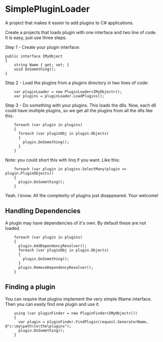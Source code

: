 # SimplePluginLoader

A project that makes it easier to add plugins to C# applications.


Create a projects that loads plugin with one interface and two line of code. It is easy, just use three steps:

Step 1 - Create your plugin interface:

````
public interface IMyObject 
{
    string Name { get; set; }
    void DoSomething();
}
````

Step 2 - Load the plugins from a plugins directory in two lines of code:

````
    var pluginLoader = new PluginLoader<IMyObject>();
    var plugins = pluginLoader.LoadPlugins();
````

Step 3 - Do something with your plugins.
This loads the dlls. Now, each dll could have multiple plugins, so we get all the plugins from all the dlls like this.

````
    foreach (var plugin in plugins)
    {
      foreach (var pluginObj in plugin.Objects) 
      {
        plugin.DoSomething();
      }
    }
````

Note: you could short this with linq if you want. Like this:

````
    foreach (var plugin in plugins.SelectMany(plugin => plugin.PluginObjects))
    {
      plugin.DoSomething();
    }
````

Yeah. I know. All the complexity of plugins just disappeared. Your welcome!

## Handling Dependencies ##

A plugin may have dependencies of it's own. By default these are not loaded.

````
    foreach (var plugin in plugins)
    {
      plugin.AddDependencyResolver();
      foreach (var pluginObj in plugin.Objects) 
      {
        plugin.DoSomething();
      }
      plugin.RemoveDependencyResolver();
    }
````

## Finding a plugin ##

You can require that plugins implement the very simple IName interface.  Then you can easily find one plugin and use it.

```
    using (var pluginFinder = new PluginFinder<IMyObject>()) 
    {
      var plugin = pluginFinder.FindPlugin(request.GeneratorName, @"c:\my\path\to\the\plugins");
      plugin.DoSomething();
    }
```
